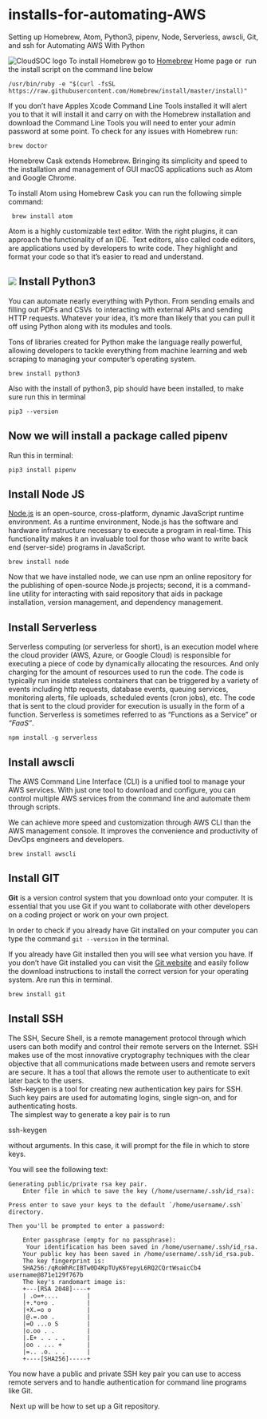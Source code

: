 # installs-for-automating-AWS
Setting up Homebrew, Atom, Python3, pipenv, Node, Serverless, awscli, Git, and ssh for Automating AWS With Python


![CloudSOC logo](https://1.bp.blogspot.com/-YaqntajfnjI/YPcbjtDTuRI/AAAAAAAAAH4/PPe7LLbuo6sipM1cWVIT5FdBC7wzPG54gCLcBGAsYHQ/s150/cloudsoc.png)
To install Homebrew go to [Homebrew](http://brew.sh) Home page or  run the install script on the command line below 
```
/usr/bin/ruby -e "$(curl -fsSL https://raw.githubusercontent.com/Homebrew/install/master/install)" 
```
If you don’t have Apples Xcode Command Line Tools installed it will alert you to that it will install it and carry on with the Homebrew installation and download the Command Line Tools you will need to enter your admin password at some point.
To check for any issues with Homebrew run:
```
brew doctor
```
Homebrew Cask extends Homebrew. Bringing its simplicity and speed to the installation and management of GUI macOS applications such as Atom and Google Chrome.

To install Atom using Homebrew Cask you can run the following simple command:
```
 brew install atom 
 ```
 Atom is a highly customizable text editor. With the right plugins, it can approach the functionality of an IDE.  Text editors, also called code editors, are applications used by developers to write code. They highlight and format your code so that it’s easier to read and understand.
 
 [![](https://1.bp.blogspot.com/-JYGztvQhMqc/YO3KEr8WGrI/AAAAAAAAAGE/5ZGuPa6xgqwik-AE6o8LQNsOGeIewrn7QCLcBGAsYHQ/w400-h249/open-atom-text-editor.png)](https://1.bp.blogspot.com/-JYGztvQhMqc/YO3KEr8WGrI/AAAAAAAAAGE/5ZGuPa6xgqwik-AE6o8LQNsOGeIewrn7QCLcBGAsYHQ/s1027/open-atom-text-editor.png)
 Install Python3
----------------
You can automate nearly everything with Python. From sending emails and filling out PDFs and CSVs  to interacting with external APIs and sending HTTP requests. Whatever your idea, it’s more than likely that you can pull it off using Python along with its modules and tools.

Tons of libraries created for Python make the language really powerful, allowing developers to tackle everything from machine learning and web scraping to managing your computer’s operating system.

```
brew install python3 
```
Also with the install of python3, pip should have been installed, to make sure run this in terminal
```
pip3 --version 
```
Now we will install a package called pipenv
-------------------------------------------
Run this in terminal: 
```
pip3 install pipenv
```
Install Node JS  
------------------------------------------
[Node.js](https://bootcamp.berkeley.edu/resources/coding/learn-node-js/introduction-to-node-js/) is an open-source, cross-platform, dynamic JavaScript runtime environment. As a runtime environment, Node.js has the software and hardware infrastructure necessary to execute a program in real-time. This functionality makes it an invaluable tool for those who want to write back end (server-side) programs in JavaScript.
```
brew install node 
```
Now that we have installed node, we can use npm an online repository for the publishing of open-source Node.js projects; second, it is a command-line utility for interacting with said repository that aids in package installation, version management, and dependency management.

Install Serverless 
-----------------------------
Serverless computing (or serverless for short), is an execution model where the cloud provider (AWS, Azure, or Google Cloud) is responsible for executing a piece of code by dynamically allocating the resources. And only charging for the amount of resources used to run the code. The code is typically run inside stateless containers that can be triggered by a variety of events including http requests, database events, queuing services, monitoring alerts, file uploads, scheduled events (cron jobs), etc. The code that is sent to the cloud provider for execution is usually in the form of a function. Serverless is sometimes referred to as “Functions as a Service” or _“_FaaS_”_.
```
npm install -g serverless
```
Install awscli
--------------
The AWS Command Line Interface (CLI) is a unified tool to manage your AWS services. With just one tool to download and configure, you can control multiple AWS services from the command line and automate them through scripts.

We can achieve more speed and customization through AWS CLI than the AWS management console. It improves the convenience and productivity of DevOps engineers and developers.
```
brew install awscli
```
Install GIT
-----------
**Git** is a version control system that you download onto your computer. It is essential that you use Git if you want to collaborate with other developers on a coding project or work on your own project.

In order to check if you already have Git installed on your computer you can type the command `git --version` in the terminal.

If you already have Git installed then you will see what version you have. If you don’t have Git installed you can visit the [Git website](https://git-scm.com/) and easily follow the download instructions to install the correct version for your operating system. Are run this in terminal.
```
brew install git
```
Install SSH
-----------
The SSH, Secure Shell, is a remote management protocol through which users can both modify and control their remote servers on the Internet. SSH makes use of the most innovative cryptography techniques with the clear objective that all communications made between users and remote servers are secure. It has a tool that allows the remote user to authenticate to exit later back to the users.  
 Ssh-keygen is a tool for creating new authentication key pairs for SSH. Such key pairs are used for automating logins, single sign-on, and for authenticating hosts.  
 The simplest way to generate a key pair is to run

 ssh-keygen 

without arguments. In this case, it will prompt for the file in which to store keys.

You will see the following text:
```
Generating public/private rsa key pair.
    Enter file in which to save the key (/home/username/.ssh/id_rsa):

Press enter to save your keys to the default `/home/username/.ssh` directory.

Then you'll be prompted to enter a password:

    Enter passphrase (empty for no passphrase):
     Your identification has been saved in /home/username/.ssh/id_rsa.
    Your public key has been saved in /home/username/.ssh/id_rsa.pub.
    The key fingerprint is:
    SHA256:/qRoWhRcIBTw0D4KpTUyK6YepyL6RQ2CQrtWsaicCb4 username@871e129f767b
    The key's randomart image is:
    +---[RSA 2048]----+
    | .o=+....        |
    |+.*o+o .         |
    |+X.=o o          |
    |@.=.oo .         |
    |=O ...o S        |
    |o.oo . .         |
    |.E+ . . . .      |
    |oo . ... +       |
    |=.. .o. . .      |
    +----[SHA256]-----+

```
You now have a public and private SSH key pair you can use to access remote servers and to handle authentication for command line programs like Git.

 Next up will be how to set up a Git repository.
